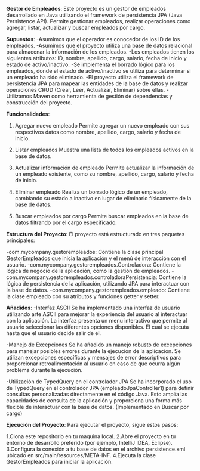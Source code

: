 **Gestor de Empleados**:
Este proyecto es un gestor de empleados desarrollado en Java utilizando el framework de persistencia JPA (Java Persistence API). Permite gestionar empleados, realizar operaciones como agregar, listar, actualizar y buscar empleados por cargo.

**Supuestos**:
-Asumimos que el operador es conocedor de los ID de los empleados.
-Asumimos que el proyecto utiliza una base de datos relacional para almacenar la información de los empleados.
-Los empleados tienen los siguientes atributos: ID, nombre, apellido, cargo, salario, fecha de inicio y estado de activo/inactivo.
-Se implementa el borrado lógico para los empleados, donde el estado de activo/inactivo se utiliza para determinar si un empleado ha sido eliminado.
-El proyecto utiliza el framework de persistencia JPA para mapear las entidades de la base de datos y realizar operaciones CRUD (Crear, Leer, Actualizar, Eliminar) sobre ellas.
-Utilizamos Maven como herramienta de gestión de dependencias y construcción del proyecto.

**Funcionalidades**:

1. Agregar nuevo empleado
Permite agregar un nuevo empleado con sus respectivos datos como nombre, apellido, cargo, salario y fecha de inicio.

2. Listar empleados
Muestra una lista de todos los empleados activos en la base de datos.

3. Actualizar información de empleado
Permite actualizar la información de un empleado existente, como su nombre, apellido, cargo, salario y fecha de inicio.

4. Eliminar empleado
Realiza un borrado lógico de un empleado, cambiando su estado a inactivo en lugar de eliminarlo físicamente de la base de datos.

5. Buscar empleados por cargo
Permite buscar empleados en la base de datos filtrando por el cargo especificado.

**Estructura del Proyecto**:
El proyecto está estructurado en tres paquetes principales:

-com.mycompany.gestorempleados: Contiene la clase principal GestorEmpleados que inicia la aplicación y el menú de interacción con el usuario.
-com.mycompany.gestorempleados.Controladora: Contiene la lógica de negocio de la aplicación, como la gestión de empleados.
-com.mycompany.gestorempleados.controladoraPersistencia: Contiene la lógica de persistencia de la aplicación, utilizando JPA para interactuar con la base de datos.
-com.mycompany.gestorempleados.empleado: Contiene la clase empleado con su atributos y funciones getter y setter.

**Añadidos**:
-Interfaz ASCII
Se ha implementado una interfaz de usuario utilizando arte ASCII para mejorar la experiencia del usuario al interactuar con la aplicación. 
La interfaz presenta un menu interactivo que permite al usuario seleccionar las diferentes opciones disponibles.
El cual se ejecuta hasta que el usuario decide salir de el.

-Manejo de Excepciones
Se ha añadido un manejo robusto de excepciones para manejar posibles errores durante la ejecución de la aplicación.
Se utilizan excepciones específicas y mensajes de error descriptivos para proporcionar retroalimentación al usuario en caso de que ocurra algún problema durante la ejecución.

-Utilización de TypedQuery en el controlador JPA
Se ha incorporado el uso de TypedQuery en el controlador JPA (empleadoJpaController1) para definir consultas personalizadas directamente en el código Java. 
Esto amplía las capacidades de consulta de la aplicación y proporciona una forma más flexible de interactuar con la base de datos. (Implementado en Buscar por cargo)

**Ejecución del Proyecto**:
Para ejecutar el proyecto, sigue estos pasos:

1.Clona este repositorio en tu maquina local.
2.Abre el proyecto en tu entorno de desarrollo preferido (por ejemplo, IntelliJ IDEA, Eclipse).
3.Configura la conexión a tu base de datos en el archivo persistence.xml ubicado en src/main/resources/META-INF.
4.Ejecuta la clase GestorEmpleados para iniciar la aplicación.

